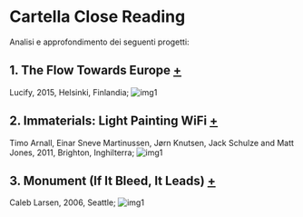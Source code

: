 # Cartella Close Reading 
Analisi e approfondimento dei seguenti progetti:

## 1. The Flow Towards Europe [+](https://github.com/RobertoAlesi/archive/blob/main/RobertoAlesi/Close_Reading/The_Flow_Towards_Europe.md)
Lucify, 2015, Helsinki, Finlandia;
![img1](https://github.com/RobertoAlesi/archive/blob/main/RobertoAlesi/Close_Reading/imgs/tfteurope.png)

## 2. Immaterials: Light Painting WiFi [+](https://github.com/RobertoAlesi/archive/blob/main/RobertoAlesi/Close_Reading/Immaterials.md)
Timo Arnall, Einar Sneve Martinussen, Jørn Knutsen, Jack Schulze and Matt Jones, 2011, Brighton, Inghilterra;
![img1](https://github.com/RobertoAlesi/archive/blob/main/RobertoAlesi/Close_Reading/imgs/Immaterials.png)

## 3. Monument (If It Bleed, It Leads) [+](https://github.com/RobertoAlesi/archive/blob/main/RobertoAlesi/Close_Reading/Monument.md)
Caleb Larsen, 2006, Seattle;
![img1](https://github.com/RobertoAlesi/archive/blob/main/RobertoAlesi/Close_Reading/imgs/Monument.png)
